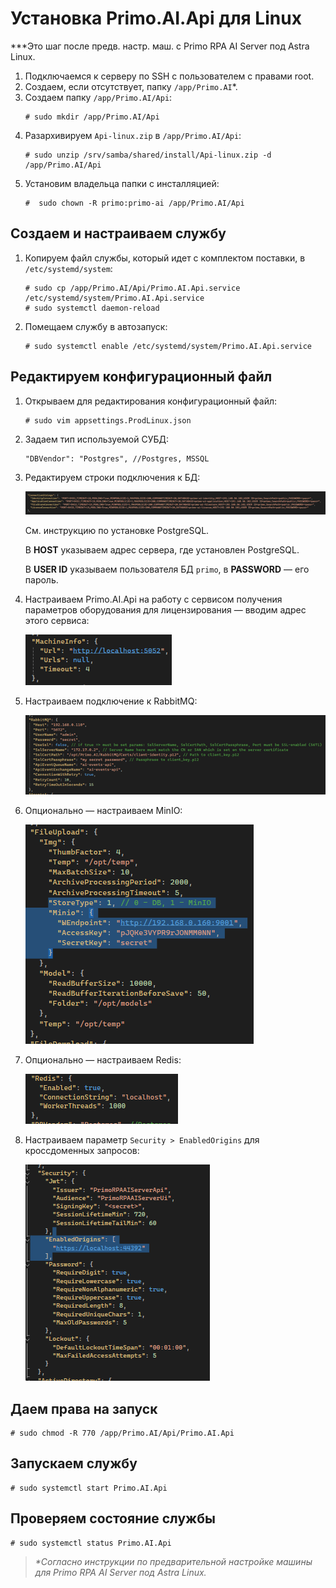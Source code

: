 # Установка Primo.AI.Api для Linux

***Это шаг после предв. настр. маш. с Primo RPA AI Server под Astra Linux.

1. Подключаемся к серверу по SSH с пользователем с правами root. 
1. Создаем, если отсутствует, папку `/app/Primo.AI`*.
1. Создаем папку `/app/Primo.AI/Api`:
   ```
   # sudo mkdir /app/Primo.AI/Api
   ```
1. Разархивируем `Api-linux.zip` в `/app/Primo.AI/Api`:
   ```
   # sudo unzip /srv/samba/shared/install/Api-linux.zip -d /app/Primo.AI/Api
   ```
1. Установим владельца папки с инсталляцией:
   ```
   #  sudo chown -R primo:primo-ai /app/Primo.AI/Api
   ```

## Создаем и настраиваем службу
	
1. Копируем файл службы, который идет с комплектом поставки, в `/etc/systemd/system`:
   ```
   # sudo cp /app/Primo.AI/Api/Primo.AI.Api.service /etc/systemd/system/Primo.AI.Api.service
   # sudo systemctl daemon-reload	
   ```
1. Помещаем службу в автозапуск:	
   ```
   # sudo systemctl enable /etc/systemd/system/Primo.AI.Api.service 	
   ```

## Редактируем конфигурационный файл

1. Открываем для редактирования конфигурационный файл:
   ```
   # sudo vim appsettings.ProdLinux.json
   ```
1. Задаем тип используемой СУБД:
   ```
   "DBVendor": "Postgres", //Postgres, MSSQL
   ```
1. Редактируем строки подключения к БД:

   ![](<../../../.gitbook/assets1/primo-ai/install/api/API-1.png>)
 
   Cм. инструкцию по установке PostgreSQL.

   В **HOST** указываем адрес сервера, где установлен PostgreSQL.	

   В **USER ID** указываем пользователя БД `primo`, в **PASSWORD** — его пароль.

1. Настраиваем Primo.AI.Api на работу с сервисом получения параметров оборудования для лицензирования — вводим адрес этого сервиса:

   ![](<../../../.gitbook/assets1/primo-ai/install/api/API-2.png>)
 
1. Настраиваем подключение к RabbitMQ:
 
   ![](<../../../.gitbook/assets1/primo-ai/install/api/API-3.png>)

1. Опционально — настраиваем MinIO:
 
   ![](<../../../.gitbook/assets1/primo-ai/install/api/API-4.png>)

1. Опционально — настраиваем Redis:
 
   ![](<../../../.gitbook/assets1/primo-ai/install/api/API-5.png>)

1. Настраиваем параметр `Security > EnabledOrigins` для кроссдоменных запросов:
 
   ![](<../../../.gitbook/assets1/primo-ai/install/api/API-6.png>)


## Даем права на запуск
```
# sudo chmod -R 770 /app/Primo.AI/Api/Primo.AI.Api
```

## Запускаем службу
```
# sudo systemctl start Primo.AI.Api
```

## Проверяем состояние службы
```
# sudo systemctl status Primo.AI.Api
```
>*\*Согласно инструкции по предварительной настройке машины для Primo RPA AI Server под Astra Linux.*
